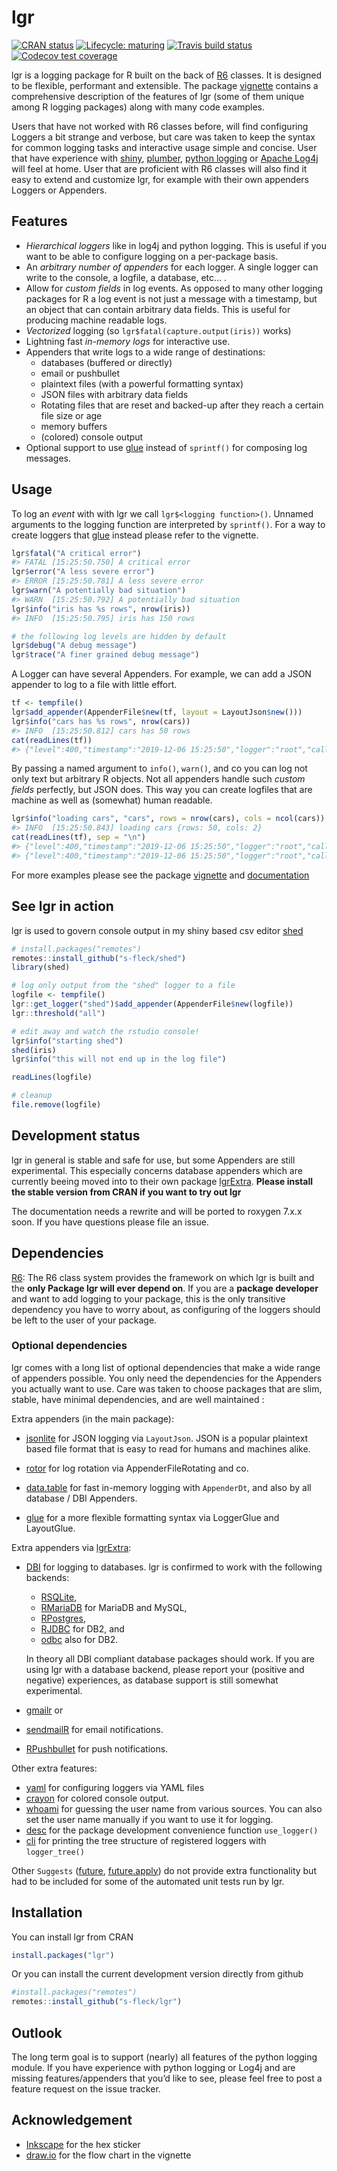 
<!-- README.md is generated from README.Rmd. Please edit that file -->

# lgr

[![CRAN
status](https://www.r-pkg.org/badges/version/lgr)](https://cran.r-project.org/package=lgr)
[![Lifecycle:
maturing](https://img.shields.io/badge/lifecycle-maturing-blue.svg)](https://www.tidyverse.org/lifecycle/#maturing)
[![Travis build
status](https://travis-ci.org/s-fleck/lgr.svg?branch=master)](https://travis-ci.org/s-fleck/lgr)
[![Codecov test
coverage](https://codecov.io/gh/s-fleck/lgr/branch/master/graph/badge.svg)](https://codecov.io/gh/s-fleck/lgr?branch=master)

lgr is a logging package for R built on the back of
[R6](https://github.com/r-lib/R6) classes. It is designed to be
flexible, performant and extensible. The package
[vignette](https://s-fleck.github.io/lgr/articles/lgr.html) contains a
comprehensive description of the features of lgr (some of them unique
among R logging packages) along with many code examples.

Users that have not worked with R6 classes before, will find configuring
Loggers a bit strange and verbose, but care was taken to keep the syntax
for common logging tasks and interactive usage simple and concise. User
that have experience with [shiny](https://github.com/rstudio/shiny),
[plumber](https://github.com/trestletech/plumber), [python
logging](https://docs.python.org/3/library/logging.html) or [Apache
Log4j](https://logging.apache.org/log4j/2.x/) will feel at home. User
that are proficient with R6 classes will also find it easy to extend and
customize lgr, for example with their own appenders Loggers or
Appenders.

## Features

  - *Hierarchical loggers* like in log4j and python logging. This is
    useful if you want to be able to configure logging on a per-package
    basis.
  - An *arbitrary number of appenders* for each logger. A single logger
    can write to the console, a logfile, a database, etc… .
  - Allow for *custom fields* in log events. As opposed to many other
    logging packages for R a log event is not just a message with a
    timestamp, but an object that can contain arbitrary data fields.
    This is useful for producing machine readable logs.
  - *Vectorized* logging (so `lgr$fatal(capture.output(iris))` works)
  - Lightning fast *in-memory logs* for interactive use.
  - Appenders that write logs to a wide range of destinations:
      - databases (buffered or directly)
      - email or pushbullet
      - plaintext files (with a powerful formatting syntax)
      - JSON files with arbitrary data fields
      - Rotating files that are reset and backed-up after they reach a
        certain file size or age
      - memory buffers
      - (colored) console output
  - Optional support to use [glue](https://glue.tidyverse.org/) instead
    of `sprintf()` for composing log messages.

## Usage

To log an *event* with with lgr we call `lgr$<logging function>()`.
Unnamed arguments to the logging function are interpreted by
`sprintf()`. For a way to create loggers that
[glue](https://glue.tidyverse.org/) instead please refer to the
vignette.

``` r
lgr$fatal("A critical error")
#> FATAL [15:25:50.750] A critical error
lgr$error("A less severe error")
#> ERROR [15:25:50.781] A less severe error
lgr$warn("A potentially bad situation")
#> WARN  [15:25:50.792] A potentially bad situation
lgr$info("iris has %s rows", nrow(iris))
#> INFO  [15:25:50.795] iris has 150 rows

# the following log levels are hidden by default
lgr$debug("A debug message")
lgr$trace("A finer grained debug message")
```

A Logger can have several Appenders. For example, we can add a JSON
appender to log to a file with little effort.

``` r
tf <- tempfile()
lgr$add_appender(AppenderFile$new(tf, layout = LayoutJson$new()))
lgr$info("cars has %s rows", nrow(cars))
#> INFO  [15:25:50.812] cars has 50 rows
cat(readLines(tf))
#> {"level":400,"timestamp":"2019-12-06 15:25:50","logger":"root","caller":"eval","msg":"cars has 50 rows"}
```

By passing a named argument to `info()`, `warn()`, and co you can log
not only text but arbitrary R objects. Not all appenders handle such
*custom fields* perfectly, but JSON does. This way you can create
logfiles that are machine as well as (somewhat) human readable.

``` r
lgr$info("loading cars", "cars", rows = nrow(cars), cols = ncol(cars))
#> INFO  [15:25:50.843] loading cars {rows: 50, cols: 2}
cat(readLines(tf), sep = "\n")
#> {"level":400,"timestamp":"2019-12-06 15:25:50","logger":"root","caller":"eval","msg":"cars has 50 rows"}
#> {"level":400,"timestamp":"2019-12-06 15:25:50","logger":"root","caller":"eval","msg":"loading cars","rows":50,"cols":2}
```

For more examples please see the package
[vignette](https://s-fleck.github.io/lgr/articles/lgr.html) and
[documentation](https://s-fleck.github.io/lgr/)

## See lgr in action

lgr is used to govern console output in my shiny based csv editor
[shed](https://github.com/s-fleck/shed)

``` r
# install.packages("remotes")
remotes::install_github("s-fleck/shed")
library(shed)

# log only output from the "shed" logger to a file
logfile <- tempfile()
lgr::get_logger("shed")$add_appender(AppenderFile$new(logfile))
lgr::threshold("all")

# edit away and watch the rstudio console!
lgr$info("starting shed")
shed(iris)  
lgr$info("this will not end up in the log file")

readLines(logfile)

# cleanup
file.remove(logfile)
```

## Development status

lgr in general is stable and safe for use, but some Appenders are still
experimental. This especially concerns database appenders which are
currently beeing moved into to their own package
[lgrExtra](https://github.com/s-fleck/lgrExtra). **Please install the
stable version from CRAN if you want to try out lgr**

The documentation needs a rewrite and will be ported to roxygen 7.x.x
soon. If you have questions please file an issue.

## Dependencies

[R6](https://github.com/r-lib/R6): The R6 class system provides the
framework on which lgr is built and the **only Package lgr will ever
depend on**. If you are a **package developer** and want to add logging
to your package, this is the only transitive dependency you have to
worry about, as configuring of the loggers should be left to the user of
your package.

### Optional dependencies

lgr comes with a long list of optional dependencies that make a wide
range of appenders possible. You only need the dependencies for the
Appenders you actually want to use. Care was taken to choose packages
that are slim, stable, have minimal dependencies, and are well
maintained :

Extra appenders (in the main package):

  - [jsonlite](https://github.com/jeroen/jsonlite) for JSON logging via
    `LayoutJson`. JSON is a popular plaintext based file format that is
    easy to read for humans and machines alike.

  - [rotor](https://github.com/s-fleck/rotor) for log rotation via
    AppenderFileRotating and co.

  - [data.table](https://github.com/Rdatatable/) for fast in-memory
    logging with `AppenderDt`, and also by all database / DBI Appenders.

  - [glue](https://glue.tidyverse.org/) for a more flexible formatting
    syntax via LoggerGlue and LayoutGlue.

Extra appenders via [lgrExtra](https://github.com/s-fleck/lgrExtra):

  - [DBI](https://github.com/r-dbi/DBI) for logging to databases. lgr is
    confirmed to work with the following backends:
    
      - [RSQLite](https://github.com/r-dbi/RSQLite),
      - [RMariaDB](https://github.com/r-dbi/RMariaDB) for MariaDB and
        MySQL,
      - [RPostgres](https://cran.r-project.org/package=RPostgres),
      - [RJDBC](https://github.com/s-u/RJDBC) for DB2, and
      - [odbc](https://github.com/r-dbi/odbc) also for DB2.
    
    In theory all DBI compliant database packages should work. If you
    are using lgr with a database backend, please report your (positive
    and negative) experiences, as database support is still somewhat
    experimental.

  - [gmailr](https://cran.r-project.org/package=gmailr) or

  - [sendmailR](https://cran.r-project.org/package=sendmailR) for email
    notifications.

  - [RPushbullet](https://github.com/eddelbuettel/rpushbullet) for push
    notifications.

Other extra features:

  - [yaml](https://CRAN.R-project.org/package=yaml) for configuring
    loggers via YAML files  
  - [crayon](https://github.com/r-lib/crayon) for colored console
    output.  
  - [whoami](https://github.com/r-lib/whoami/blob/master/DESCRIPTION)
    for guessing the user name from various sources. You can also set
    the user name manually if you want to use it for logging.
  - [desc](https://CRAN.R-project.org/package=desc) for the package
    development convenience function `use_logger()`
  - [cli](https://CRAN.R-project.org/package=cli) for printing the tree
    structure of registered loggers with `logger_tree()`

Other `Suggests` ([future](https://CRAN.R-project.org/package=future),
[future.apply](https://CRAN.R-project.org/package=future.apply)) do not
provide extra functionality but had to be included for some of the
automated unit tests run by lgr.

## Installation

You can install lgr from CRAN

``` r
install.packages("lgr")
```

Or you can install the current development version directly from github

``` r
#install.packages("remotes")
remotes::install_github("s-fleck/lgr")
```

## Outlook

The long term goal is to support (nearly) all features of the python
logging module. If you have experience with python logging or Log4j and
are missing features/appenders that you’d like to see, please feel free
to post a feature request on the issue tracker.

## Acknowledgement

  - [Inkscape](https://inkscape.org/) for the hex sticker
  - [draw.io](https://draw.io/) for the flow chart in the vignette
